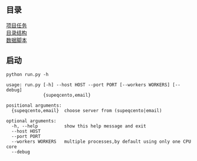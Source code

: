 ## 目录
[项目任务](https://github.com/fujunchao88/supeqcento/wiki/SupeqCento-Tasks)  
[目录结构](https://github.com/fujunchao88/supeqcento/wiki/SupeqCento-Catalog-Struct)  
[数据脚本](https://github.com/fujunchao88/supeqcento/wiki/SupeqCento-DB-Initial-Script)

## 启动
```
python run.py -h

usage: run.py [-h] --host HOST --port PORT [--workers WORKERS] [--debug]
              {supeqcento,email}

positional arguments:
  {supeqcento,email}  choose server from (supeqcento|email)

optional arguments:
  -h, --help          show this help message and exit
  --host HOST
  --port PORT
  --workers WORKERS   multiple processes,by default using only one CPU core
  --debug
```
